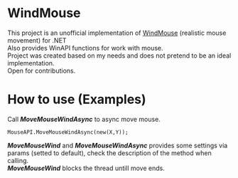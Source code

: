 # WindMouse
This project is an unofficial implementation of [WindMouse](https://github.com/SRL/SRL-5/blob/master/SRL/core/mouse.simba#L44 "Official Pascal WindMouse") (realistic mouse movement) for .NET  
Also provides WinAPI functions for work with mouse.  
Project was created based on my needs and does not pretend to be an ideal implementation.  
Open for contributions.

# How to use (Examples)

Call ***MoveMouseWindAsync*** to async move mouse.  
~~~
MouseAPI.MoveMouseWindAsync(new(X,Y));
~~~
***MoveMouseWind*** and ***MoveMouseWindAsync*** provides some settings via params (setted to default), check the description of the method when calling.  
***MoveMouseWind*** blocks the thread untill move ends.

